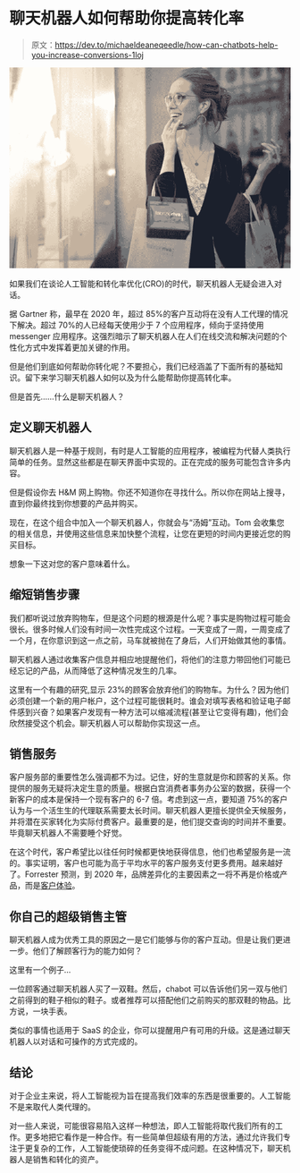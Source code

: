# 聊天机器人如何帮助你提高转化率

> 原文：<https://dev.to/michaeldeaneqeedle/how-can-chatbots-help-you-increase-conversions-1loj>

[![Chatbots Help You Increase Conversions](img/62bdef6fa22e1f40ba66815f386fd36c.png)](https://res.cloudinary.com/practicaldev/image/fetch/s--rC95NK9W--/c_limit%2Cf_auto%2Cfl_progressive%2Cq_auto%2Cw_880/https://i.imgur.com/WJ7yo20.jpg)

如果我们在谈论人工智能和转化率优化(CRO)的时代，聊天机器人无疑会进入对话。

据 Gartner 称，最早在 2020 年，超过 85%的客户互动将在没有人工代理的情况下解决。超过 70%的人已经每天使用少于 7 个应用程序，倾向于坚持使用 messenger 应用程序。这强烈暗示了聊天机器人在人们在线交流和解决问题的个性化方式中发挥着更加关键的作用。

但是他们到底如何帮助你转化呢？不要担心，我们已经涵盖了下面所有的基础知识。留下来学习聊天机器人如何以及为什么能帮助你提高转化率。

但是首先……什么是聊天机器人？

## 定义聊天机器人

聊天机器人是一种基于规则，有时是人工智能的应用程序，被编程为代替人类执行简单的任务。显然这些都是在聊天界面中实现的。正在完成的服务可能包含许多内容。

但是假设你去 H&M 网上购物。你还不知道你在寻找什么。所以你在网站上搜寻，直到你最终找到你想要的产品并购买。

现在，在这个组合中加入一个聊天机器人，你就会与“汤姆”互动。Tom 会收集您的相关信息，并使用这些信息来加快整个流程，让您在更短的时间内更接近您的购买目标。

想象一下这对您的客户意味着什么。

## 缩短销售步骤

我们都听说过放弃购物车，但是这个问题的根源是什么呢？事实是购物过程可能会很长。很多时候人们没有时间一次性完成这个过程。一天变成了一周，一周变成了一个月，在你意识到这一点之前，马车就被抛在了身后，人们开始做其他的事情。

聊天机器人通过收集客户信息并相应地提醒他们，将他们的注意力带回他们可能已经忘记的产品，从而降低了这种情况发生的几率。

这里有一个有趣的研究,显示 23%的顾客会放弃他们的购物车。为什么？因为他们必须创建一个新的用户帐户，这个过程可能很耗时。谁会对填写表格和验证电子邮件感到兴奋？如果客户发现有一种方法可以缩减流程(甚至让它变得有趣)，他们会欣然接受这个机会。聊天机器人可以帮助你实现这一点。

## 销售服务

客户服务部的重要性怎么强调都不为过。记住，好的生意就是你和顾客的关系。你提供的服务无疑将决定生意的质量。根据白宫消费者事务办公室的数据，获得一个新客户的成本是保持一个现有客户的 6-7 倍。考虑到这一点，要知道 75%的客户认为与一个活生生的代理联系需要太长时间。聊天机器人更擅长提供全天候服务，并将潜在买家转化为实际付费客户。最重要的是，他们提交查询的时间并不重要。毕竟聊天机器人不需要睡个好觉。

在这个时代，客户希望比以往任何时候都更快地获得信息，他们也希望服务是一流的。事实证明，客户也可能为高于平均水平的客户服务支付更多费用。越来越好了。Forrester 预测，到 2020 年，品牌差异化的主要因素之一将不再是价格或产品，而是[客户体验](https://docs.google.com/document/d/1Ar0lWhz072fvjghYlsFCrWpKO6id1UG_iGtQ-5L9xRE/edit)。

## 你自己的超级销售主管

聊天机器人成为优秀工具的原因之一是它们能够与你的客户互动。但是让我们更进一步。他们了解顾客行为的能力如何？

这里有一个例子...

一位顾客通过聊天机器人买了一双鞋。然后，chabot 可以告诉他们另一双与他们之前得到的鞋子相似的鞋子。或者推荐可以搭配他们之前购买的那双鞋的物品。比方说，一块手表。

类似的事情也适用于 SaaS 的企业，你可以提醒用户有可用的升级。这是通过聊天机器人以对话和可操作的方式完成的。

## 结论

对于企业主来说，将人工智能视为旨在提高我们效率的东西是很重要的。人工智能不是来取代人类代理的。

对一些人来说，可能很容易陷入这样一种想法，即人工智能将取代我们所有的工作。更多地把它看作是一种合作。有一些简单但超级有用的方法，通过允许我们专注于更复杂的工作，人工智能使琐碎的任务变得不成问题。在这种情况下，聊天机器人是销售和转化的资产。